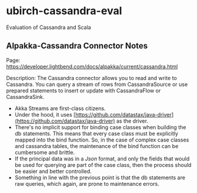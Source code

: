 # ubirch-cassandra-eval
Evaluation of Cassandra and Scala

## Alpakka-Cassandra Connector Notes

Page: https://developer.lightbend.com/docs/alpakka/current/cassandra.html

Description: The Cassandra connector allows you to read and write to Cassandra. You can query a stream of rows from CassandraSource or use prepared statements to insert or update with CassandraFlow or CassandraSink.

* Akka Streams are first-class citizens.
* Under the hood, it uses [https://github.com/datastax/java-driver](https://github.com/datastax/java-driver) as the driver.
* There's no implicit support for binding case classes when building the db statements. 
  This means that every case class must be explicitly mapped into the bind function.
  So, in the case of complex case classes and cassandra tables, the maintenance of the bind function can be cumbersome and brittle.
* If the principal data was in a _Json_ format, and only the fields that would be used for querying are part of the case class,
  then the process should be easier and better controlled.
* Something in line with the previous point is that the db statements are raw queries, which again, are prone to maintenance errors.



 
    


